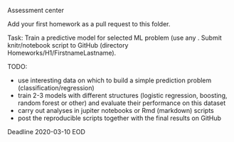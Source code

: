 Assessment center

Add your first homework as a pull request to this folder.

Task:
Train a predictive model for selected ML problem (use any . 
Submit knitr/notebook script to GitHub (directory Homeworks/H1/FirstnameLastname).

TODO:
- use interesting data on which to build a simple prediction problem (classification/regression)
- train 2-3 models with different structures (logistic regression, boosting, random forest or other) and evaluate their performance on this dataset
- carry out analyses in jupiter notebooks or Rmd (markdown) scripts
- post the reproducible scripts together with the final results on GitHub


Deadline 2020-03-10 EOD
